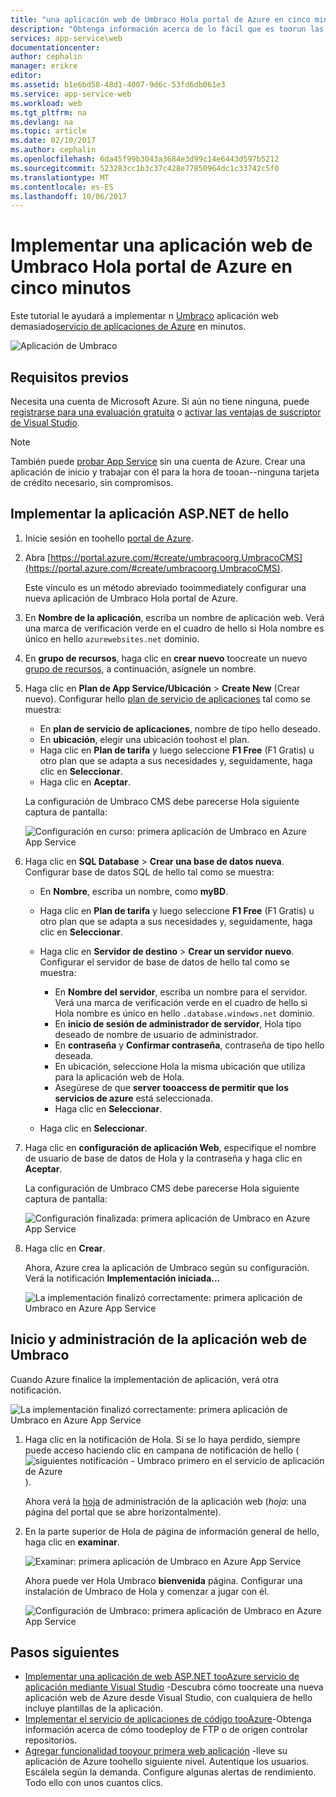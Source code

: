 ```yaml
---
title: "una aplicación web de Umbraco Hola portal de Azure en cinco minutos aaaDeploy | Documentos de Microsoft"
description: "Obtenga información acerca de lo fácil que es toorun las aplicaciones web en el servicio de aplicaciones mediante la implementación de una aplicación de ASP.NET de ejemplo. Vea los resultados inmediatamente."
services: app-service\web
documentationcenter: 
author: cephalin
manager: erikre
editor: 
ms.assetid: b1e6bd58-48d1-4007-9d6c-53fd6db061e3
ms.service: app-service-web
ms.workload: web
ms.tgt_pltfrm: na
ms.devlang: na
ms.topic: article
ms.date: 02/10/2017
ms.author: cephalin
ms.openlocfilehash: 6da45f99b3043a3684e3d99c14e6443d597b5212
ms.sourcegitcommit: 523283cc1b3c37c428e77850964dc1c33742c5f0
ms.translationtype: MT
ms.contentlocale: es-ES
ms.lasthandoff: 10/06/2017
---
```

# <a name="deploy-an-umbraco-web-app-in-hello-azure-portal-in-five-minutes"></a>Implementar una aplicación web de Umbraco Hola portal de Azure en cinco minutos

Este tutorial le ayudará a implementar n [Umbraco](https://our.umbraco.org/) aplicación web demasiado[servicio de aplicaciones de Azure](../app-service/app-service-value-prop-what-is.md) en minutos.

![Aplicación de Umbraco](./media/app-service-web-get-started-dotnet-portal/defaultpage.png)

## <a name="prerequisites"></a>Requisitos previos
Necesita una cuenta de Microsoft Azure. Si aún no tiene ninguna, puede [registrarse para una evaluación gratuita](https://azure.microsoft.com/pricing/free-trial/?WT.mc_id=A261C142F) o [activar las ventajas de suscriptor de Visual Studio](https://azure.microsoft.com/pricing/member-offers/msdn-benefits-details/?WT.mc_id=A261C142F).

> [!NOTE]
> También puede [probar App Service](https://azure.microsoft.com/try/app-service/) sin una cuenta de Azure. Crear una aplicación de inicio y trabajar con él para la hora de tooan--ninguna tarjeta de crédito necesario, sin compromisos.
> 
> 

## <a name="deploy-hello-aspnet-app"></a>Implementar la aplicación ASP.NET de hello
1. Inicie sesión en toohello [portal de Azure](https://portal.azure.com).

2. Abra [https://portal.azure.com/#create/umbracoorg.UmbracoCMS](https://portal.azure.com/#create/umbracoorg.UmbracoCMS).

    Este vínculo es un método abreviado tooimmediately configurar una nueva aplicación de Umbraco Hola portal de Azure.

3. En **Nombre de la aplicación**, escriba un nombre de aplicación web. Verá una marca de verificación verde en el cuadro de hello si Hola nombre es único en hello `azurewebsites.net` dominio.
   
5. En **grupo de recursos**, haga clic en **crear nuevo** toocreate un nuevo [grupo de recursos](../azure-resource-manager/resource-group-overview.md), a continuación, asígnele un nombre.

7. Haga clic en **Plan de App Service/Ubicación** > **Create New** (Crear nuevo). Configurar hello [plan de servicio de aplicaciones](../app-service/azure-web-sites-web-hosting-plans-in-depth-overview.md) tal como se muestra:

    - En **plan de servicio de aplicaciones**, nombre de tipo hello deseado.
    - En **ubicación**, elegir una ubicación toohost el plan.
    - Haga clic en **Plan de tarifa** y luego seleccione **F1 Free** (F1 Gratis) u otro plan que se adapta a sus necesidades y, seguidamente, haga clic en **Seleccionar**.
    - Haga clic en **Aceptar**.

    La configuración de Umbraco CMS debe parecerse Hola siguiente captura de pantalla:

    ![Configuración en curso: primera aplicación de Umbraco en Azure App Service](./media/app-service-web-get-started-dotnet-portal/configure-in-progress.png)

12. Haga clic en **SQL Database** > **Crear una base de datos nueva**. Configurar base de datos SQL de hello tal como se muestra:

    - En **Nombre**, escriba un nombre, como **myBD**.
    - Haga clic en **Plan de tarifa** y luego seleccione **F1 Free** (F1 Gratis) u otro plan que se adapta a sus necesidades y, seguidamente, haga clic en **Seleccionar**.
    - Haga clic en **Servidor de destino** > **Crear un servidor nuevo**. Configurar el servidor de base de datos de hello tal como se muestra:

        - En **Nombre del servidor**, escriba un nombre para el servidor. Verá una marca de verificación verde en el cuadro de hello si Hola nombre es único en hello `.database.windows.net` dominio.
        - En **inicio de sesión de administrador de servidor**, Hola tipo deseado de nombre de usuario de administrador.
        - En **contraseña** y **Confirmar contraseña**, contraseña de tipo hello deseada.
        - En ubicación, seleccione Hola la misma ubicación que utiliza para la aplicación web de Hola.
        - Asegúrese de que **server tooaccess de permitir que los servicios de azure** está seleccionada.
        - Haga clic en **Seleccionar**.
    
    - Haga clic en **Seleccionar**.

13. Haga clic en **configuración de aplicación Web**, especifique el nombre de usuario de base de datos de Hola y la contraseña y haga clic en **Aceptar**.

    La configuración de Umbraco CMS debe parecerse Hola siguiente captura de pantalla:

    ![Configuración finalizada: primera aplicación de Umbraco en Azure App Service](./media/app-service-web-get-started-dotnet-portal/configure-complete.png)

14. Haga clic en **Crear**.
    
    Ahora, Azure crea la aplicación de Umbraco según su configuración. Verá la notificación **Implementación iniciada...**

    ![La implementación finalizó correctamente: primera aplicación de Umbraco en Azure App Service](./media/app-service-web-get-started-dotnet-portal/deployment-started.png)
   
## <a name="launch-and-manage-your-umrbaco-web-app"></a>Inicio y administración de la aplicación web de Umbraco

Cuando Azure finalice la implementación de aplicación, verá otra notificación.

![La implementación finalizó correctamente: primera aplicación de Umbraco en Azure App Service](./media/app-service-web-get-started-dotnet-portal/deployment-succeeded.png)

1. Haga clic en la notificación de Hola. Si se lo haya perdido, siempre puede acceso haciendo clic en campana de notificación de hello (![siguientes notificación - Umbraco primero en el servicio de aplicación de Azure](./media/app-service-web-get-started-dotnet-portal/notification.png)).

    Ahora verá la [hoja](../azure-resource-manager/resource-group-portal.md#manage-resources) de administración de la aplicación web (*hoja*: una página del portal que se abre horizontalmente).

3. En la parte superior de Hola de página de información general de hello, haga clic en **examinar**.
   
    ![Examinar: primera aplicación de Umbraco en Azure App Service](./media/app-service-web-get-started-dotnet-portal/browse.png)

    Ahora puede ver Hola Umbraco **bienvenida** página. Configurar una instalación de Umbraco de Hola y comenzar a jugar con él.

    ![Configuración de Umbraco: primera aplicación de Umbraco en Azure App Service](./media/app-service-web-get-started-dotnet-portal/umbraco-config.png)
    
## <a name="next-steps"></a>Pasos siguientes
* [Implementar una aplicación de web ASP.NET tooAzure servicio de aplicación mediante Visual Studio](app-service-web-get-started-dotnet.md) -Descubra cómo toocreate una nueva aplicación web de Azure desde Visual Studio, con cualquiera de hello incluye plantillas de la aplicación.
* [Implementar el servicio de aplicaciones de código tooAzure](web-sites-deploy.md)-Obtenga información acerca de cómo toodeploy de FTP o de origen controlar repositorios.
* [Agregar funcionalidad tooyour primera web aplicación](app-service-web-get-started-2.md) -lleve su aplicación de Azure toohello siguiente nivel. Autentique los usuarios. Escálela según la demanda. Configure algunas alertas de rendimiento. Todo ello con unos cuantos clics.
